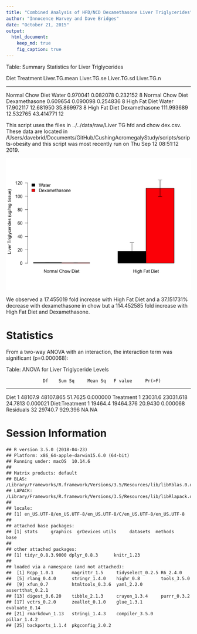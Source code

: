 ```yaml
---
title: "Combined Analysis of HFD/NCD Dexamethasone Liver Triglycerides"
author: "Innocence Harvey and Dave Bridges"
date: "October 21, 2015"
output:
  html_document:
    keep_md: true
    fig_caption: true
---
```






Table: Summary Statistics for Liver Triglycerides

Diet               Treatment        Liver.TG.mean   Liver.TG.se   Liver.TG.sd   Liver.TG.n
-----------------  --------------  --------------  ------------  ------------  -----------
Normal Chow Diet   Water                 0.970041      0.082078      0.232152            8
Normal Chow Diet   Dexamethasone         0.609654      0.090098      0.254836            8
High Fat Diet      Water                17.902117     12.681950     35.869973            8
High Fat Diet      Dexamethasone       111.993689     12.532765     43.414771           12

This script uses the files in ../../data/raw/Liver TG hfd and chow dex.csv. These data are located in /Users/davebrid/Documents/GitHub/CushingAcromegalyStudy/scripts/scripts-obesity and this script was most recently run on Thu Sep 12 08:51:12 2019.

![](figures/liver-tg-barplot-1.png)<!-- -->

We observed a 17.455019 fold increase with High Fat Diet and a 37.151731% decrease with dexamethasone in chow but a 114.452585 fold increase with High Fat Diet and Dexamethasone.


# Statistics



From a two-way ANOVA with an interaction, the interaction term was significant (p=0.000068):


Table: ANOVA for Liver Triglyceride Levels

                  Df    Sum Sq     Mean Sq   F value     Pr(>F)
---------------  ---  --------  ----------  --------  ---------
Diet               1   48107.9   48107.865   51.7625   0.000000
Treatment          1   23031.6   23031.618   24.7813   0.000021
Diet:Treatment     1   19464.4   19464.376   20.9430   0.000068
Residuals         32   29740.7     929.396        NA         NA

# Session Information


```
## R version 3.5.0 (2018-04-23)
## Platform: x86_64-apple-darwin15.6.0 (64-bit)
## Running under: macOS  10.14.6
## 
## Matrix products: default
## BLAS: /Library/Frameworks/R.framework/Versions/3.5/Resources/lib/libRblas.0.dylib
## LAPACK: /Library/Frameworks/R.framework/Versions/3.5/Resources/lib/libRlapack.dylib
## 
## locale:
## [1] en_US.UTF-8/en_US.UTF-8/en_US.UTF-8/C/en_US.UTF-8/en_US.UTF-8
## 
## attached base packages:
## [1] stats     graphics  grDevices utils     datasets  methods   base     
## 
## other attached packages:
## [1] tidyr_0.8.3.9000 dplyr_0.8.3      knitr_1.23      
## 
## loaded via a namespace (and not attached):
##  [1] Rcpp_1.0.1       magrittr_1.5     tidyselect_0.2.5 R6_2.4.0        
##  [5] rlang_0.4.0      stringr_1.4.0    highr_0.8        tools_3.5.0     
##  [9] xfun_0.7         htmltools_0.3.6  yaml_2.2.0       assertthat_0.2.1
## [13] digest_0.6.20    tibble_2.1.3     crayon_1.3.4     purrr_0.3.2     
## [17] vctrs_0.2.0      zeallot_0.1.0    glue_1.3.1       evaluate_0.14   
## [21] rmarkdown_1.13   stringi_1.4.3    compiler_3.5.0   pillar_1.4.2    
## [25] backports_1.1.4  pkgconfig_2.0.2
```

